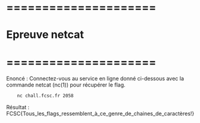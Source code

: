 # =====================
#  Epreuve netcat
# =====================

Enoncé : Connectez-vous au service en ligne donné ci-dessous avec la commande netcat (nc(1)) pour récupérer le flag.

```bash
    nc chall.fcsc.fr 2058
```

Résultat : FCSC{Tous_les_flags_ressemblent_à_ce_genre_de_chaines_de_caractères!}

